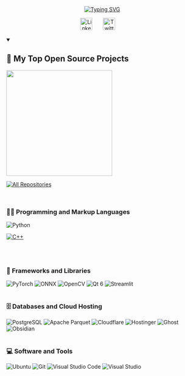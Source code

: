 <!--
## Hi there 👋
**tuhlnaa/tuhlnaa** is a ✨ _special_ ✨ repository because its `README.md` (this file) appears on your GitHub profile.

Here are some ideas to get you started:

- 🔭 I’m currently working on ...
- 🌱 I’m currently learning ...
- 👯 I’m looking to collaborate on ...
- 🤔 I’m looking for help with ...
- 💬 Ask me about ...
- 📫 How to reach me: ...
- 😄 Pronouns: ...
- ⚡ Fun fact: ...
-->

<p align="center">
  <!-- Typing SVG by DenverCoder1 - https://github.com/DenverCoder1/readme-typing-svg -->
  <a href="https://github.com/tuhlnaa">
    <img src="https://readme-typing-svg.demolab.com?font=Fira+Code&size=22&pause=1000&center=true&color=f75c7e&width=440&height=45&lines=Computer+vision+engineer;3%2B+years+of+coding+experience" alt="Typing SVG" /></a>
</p>

<!-- Social icons section -->
<p align="center">
  <a href="https://www.linkedin.com/in/%E4%B8%96%E6%AB%AA-%E7%9B%A7-1681b8220/"><img width="32px" alt="LinkedIn" title="LinkedIn" src="https://i.imgur.com/yRpa1dQ.png"/></a>
  &#8287;&#8287;&#8287;&#8287;&#8287;
  <a href="https://twitter.com/FlameXinWind/"><img width="32px" alt="Twitter" title="Twitter" src="https://i.imgur.com/AixJgnm.png"/></a>
  &#8287;&#8287;&#8287;&#8287;&#8287;
<!--   &#8287;&#8287;&#8287;&#8287;&#8287;
  <a href="http://eyl327.mywebcommunity.org/promos/"><img width="32px" alt="Free Stuff" title="Free gifts for you" src="https://i.imgur.com/0uVwkoZ.png"/></a> -->
</p>

<details open> 
  <summary><h2>📘 My Top Open Source Projects</h2></summary>
  <!-- Repo info cards - https://github.com/anuraghazra/github-readme-stats -->
  <!-- Small repo cards (fork) - https://github.com/DenverCoder1/github-readme-stats -->
  <p align="left">
    <a href="https://github.com/tuhlnaa/XiWind"><img width="278" src="https://denvercoder1-github-readme-stats.vercel.app/api/pin/?username=tuhlnaa&repo=XiWind&theme=react&bg_color=1F222E&title_color=F85D7F&hide_border=true&icon_color=F8D866&show_icons=false" 
  </p>

  <a href="https://github.com/tuhlnaa?tab=repositories"><img alt="All Repositories" title="All Repositories" src="https://custom-icon-badges.demolab.com/badge/-Click%20Here%20For%20All%20My%20Repos-1F222E?style=for-the-badge&logoColor=white&logo=repo"/></a>
</details>
<br>

### 👨‍💻 Programming and Markup Languages
![Python](https://img.shields.io/badge/Python-000?style=flat-square&logo=python&link=https%3A%2F%2Fwww.python.org)
<p>
<a href="https://isocpp.org/" target="_blank"><img alt="C++" src="https://img.shields.io/badge/C%2B%2B-000?style=flat-square&logo=cplusplus"></a>
  </p>
<br><br>

### 🧰 Frameworks and Libraries
![PyTorch](https://img.shields.io/badge/PyTorch-000?style=flat-square&logo=pytorch&link=https%3A%2F%2Fpytorch.org)
![ONNX](https://img.shields.io/badge/ONNX-000?logo=onnx&link=https%3A%2F%2Fonnx.ai%2F)
![OpenCV](https://img.shields.io/badge/OpenCV-000?style=flat-square&logo=opencv&link=https%3A%2F%2Fopencv.org)
![Qt 6](https://img.shields.io/badge/Qt-000?style=flat-square&logo=qt&link=https%3A%2F%2Fwww.qt.io)
![Streamlit](https://img.shields.io/badge/Streamlit-000?style=flat-square&logo=streamlit&link=https%3A%2F%2Fstreamlit.io)
<br><br>

### 🗄️ Databases and Cloud Hosting
![PostgreSQL](https://img.shields.io/badge/PostgreSQL-000?style=flat-square&logo=postgresql&link=https%3A%2F%2Fwww.postgresql.org)
![Apache Parquet](https://img.shields.io/badge/Apache%20Parquet-000?style=flat-square&logo=apacheparquet&link=https%3A%2F%2Fparquet.apache.org)
![Cloudflare](https://img.shields.io/badge/Cloudflare-000?style=flat-square&logo=cloudflare&link=https%3A%2F%2Fwww.cloudflare.com)
![Hostinger](https://img.shields.io/badge/Hostinger-000?style=flat-square&logo=hostinger&link=https%3A%2F%2Fwww.hostinger.com)
![Ghost](https://img.shields.io/badge/Ghost-000?style=flat-square&logo=ghost&link=https%3A%2F%2Fghost.org)
![Obsidian](https://img.shields.io/badge/Obsidian-000?style=flat-square&logo=obsidian&link=https%3A%2F%2Fobsidian.md)
<br><br>

### 💻 Software and Tools
![Ubuntu](https://img.shields.io/badge/Ubuntu-000?style=flat-square&logo=ubuntu&link=https%3A%2F%2Fubuntu.com)
![Git](https://img.shields.io/badge/Git-000?style=flat-square&logo=git&link=https%3A%2F%2Fgit-scm.com)
![Visual Studio Code](https://img.shields.io/badge/Visual%20Studio%20Code-000?style=flat-square&link=https%3A%2F%2Fwww.postgresql.org)
![Visual Studio](https://img.shields.io/badge/Visual%20Studio-000?style=flat-square&link=https%3A%2F%2Fvisualstudio.microsoft.com)
<br><br>

